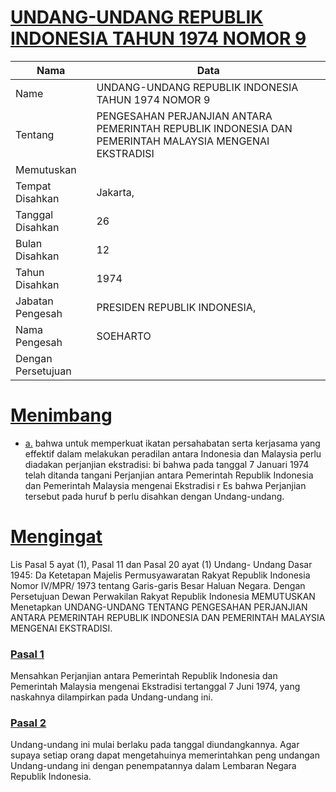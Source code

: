 # [UNDANG-UNDANG REPUBLIK INDONESIA TAHUN 1974 NOMOR 9](http://example.org/legal/peraturan/uu/1974/9)

| Nama | Data |
| ------ | ----- |
|Name|UNDANG-UNDANG REPUBLIK INDONESIA TAHUN 1974 NOMOR 9|
|Tentang| PENGESAHAN PERJANJIAN ANTARA PEMERINTAH REPUBLIK INDONESIA DAN PEMERINTAH MALAYSIA MENGENAI EKSTRADISI|
|Memutuskan||
|Tempat Disahkan|Jakarta,|
|Tanggal Disahkan|26|
|Bulan Disahkan|12|
|Tahun Disahkan|1974|
|Jabatan Pengesah|PRESIDEN REPUBLIK INDONESIA,|
|Nama Pengesah|SOEHARTO|
|Dengan Persetujuan||
# [Menimbang](http://example.org/legal/peraturan/uu/1974/9/menimbang)

* [a.](http://example.org/legal/peraturan/uu/1974/9/menimbang/huruf/a) bahwa untuk memperkuat ikatan persahabatan serta kerjasama yang effektif dalam melakukan peradilan antara Indonesia dan Malaysia perlu diadakan perjanjian ekstradisi: bi bahwa pada tanggal 7 Januari 1974 telah ditanda tangani Perjanjian antara Pemerintah Republik Indonesia dan Pemerintah Malaysia mengenai Ekstradisi r Es bahwa Perjanjian tersebut pada huruf b perlu disahkan dengan Undang-undang.
# [Mengingat](http://example.org/legal/peraturan/uu/1974/9/mengingat)
 Lis Pasal 5 ayat (1), Pasal 11 dan Pasal 20 ayat (1) Undang- Undang Dasar 1945: Da Ketetapan Majelis Permusyawaratan Rakyat Republik Indonesia Nomor IV/MPR/ 1973 tentang Garis-garis Besar Haluan Negara. Dengan Persetujuan Dewan Perwakilan Rakyat Republik Indonesia MEMUTUSKAN Menetapkan UNDANG-UNDANG TENTANG PENGESAHAN PERJANJIAN ANTARA PEMERINTAH REPUBLIK INDONESIA DAN PEMERINTAH MALAYSIA MENGENAI EKSTRADISI.

### [Pasal 1](http://example.org/legal/peraturan/uu/1974/9/pasal/0001)
Mensahkan Perjanjian antara Pemerintah Republik Indonesia dan Pemerintah Malaysia mengenai Ekstradisi tertanggal 7 Juni 1974, yang naskahnya dilampirkan pada Undang-undang ini.


### [Pasal 2](http://example.org/legal/peraturan/uu/1974/9/pasal/0002)
Undang-undang ini mulai berlaku pada tanggal diundangkannya. Agar supaya setiap orang dapat mengetahuinya memerintahkan peng undangan Undang-undang ini dengan penempatannya dalam Lembaran Negara Republik Indonesia.
